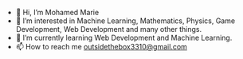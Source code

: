 - 👋 Hi, I’m Mohamed Marie
- 👀 I’m interested in Machine Learning, Mathematics, Physics, Game Development, Web Development and many other things.
- 🌱 I’m currently learning Web Development and Machine Learning.
- 📫 How to reach me outsidethebox3310@gmail.com

<!---
Yoyoyo1483369/Yoyoyo1483369 is a ✨ special ✨ repository because its `README.md` (this file) appears on your GitHub profile.
You can click the Preview link to take a look at your changes.
--->
